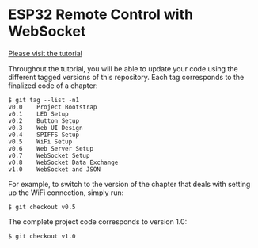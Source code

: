 # ESP32 Remote Control with WebSocket

[Please visit the tutorial][tutorial]

Throughout the tutorial, you will be able to update your code using the different tagged versions of this repository. Each tag corresponds to the finalized code of a chapter:

```
$ git tag --list -n1
v0.0    Project Bootstrap
v0.1    LED Setup
v0.2    Button Setup
v0.3    Web UI Design
v0.4    SPIFFS Setup
v0.5    WiFi Setup
v0.6    Web Server Setup
v0.7    WebSocket Setup
v0.8    WebSocket Data Exchange
v1.0    WebSocket and JSON
```

For example, to switch to the version of the chapter that deals with setting up the WiFi connection, simply run:

```
$ git checkout v0.5
```

The complete project code corresponds to version 1.0:

```
$ git checkout v1.0
```


[tutorial]: https://m1cr0lab-esp32.github.io/remote-control-with-websocket/